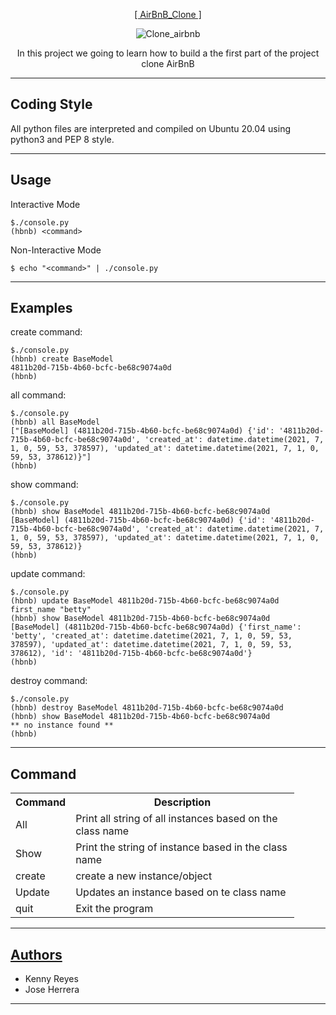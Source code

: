 <p align="center">
   <a href="https://github.com/KennyReyesS/AirBnB_clone">[ AirBnB_Clone ]</a>
</p>

<p align = "center">
   <img src="https://i.ibb.co/YNcJjqS/Clone-airbnb.jpg" alt="Clone_airbnb" border="0">
</p>

<p align="center">
        In this project we going to learn how to build a the first part of the project clone AirBnB
</p>

---

Coding Style
-----------
All python files are interpreted and compiled on Ubuntu 20.04 using python3 and PEP 8 style.


---

Usage
-----------
<p>Interactive Mode</p>

```
$./console.py
(hbnb) <command>
```

<p>Non-Interactive Mode</p>

```
$ echo "<command>" | ./console.py
```

---
Examples
-----------

create command:
```
$./console.py
(hbnb) create BaseModel
4811b20d-715b-4b60-bcfc-be68c9074a0d
(hbnb)
```

all command:
```
$./console.py
(hbnb) all BaseModel
["[BaseModel] (4811b20d-715b-4b60-bcfc-be68c9074a0d) {'id': '4811b20d-715b-4b60-bcfc-be68c9074a0d', 'created_at': datetime.datetime(2021, 7, 1, 0, 59, 53, 378597), 'updated_at': datetime.datetime(2021, 7, 1, 0, 59, 53, 378612)}"]
(hbnb)
```

show command:
```
$./console.py
(hbnb) show BaseModel 4811b20d-715b-4b60-bcfc-be68c9074a0d
[BaseModel] (4811b20d-715b-4b60-bcfc-be68c9074a0d) {'id': '4811b20d-715b-4b60-bcfc-be68c9074a0d', 'created_at': datetime.datetime(2021, 7, 1, 0, 59, 53, 378597), 'updated_at': datetime.datetime(2021, 7, 1, 0, 59, 53, 378612)}
(hbnb)
```

update command:
```
$./console.py
(hbnb) update BaseModel 4811b20d-715b-4b60-bcfc-be68c9074a0d first_name "betty"
(hbnb) show BaseModel 4811b20d-715b-4b60-bcfc-be68c9074a0d
[BaseModel] (4811b20d-715b-4b60-bcfc-be68c9074a0d) {'first_name': 'betty', 'created_at': datetime.datetime(2021, 7, 1, 0, 59, 53, 378597), 'updated_at': datetime.datetime(2021, 7, 1, 0, 59, 53, 378612), 'id': '4811b20d-715b-4b60-bcfc-be68c9074a0d'}
(hbnb)
```

destroy command:
```
$./console.py
(hbnb) destroy BaseModel 4811b20d-715b-4b60-bcfc-be68c9074a0d
(hbnb) show BaseModel 4811b20d-715b-4b60-bcfc-be68c9074a0d
** no instance found **
(hbnb)
```

---
Command
------------

<table style= "width:90%">
	<tr>
		<th>Command</th>
		<th>Description</th>
	</tr>
	<tr>
		<td>All <class name> </td>
		<td>Print all string of all instances based on the class name</td>
	</tr>
	<tr>
		<td>Show <class name> </td>
                <td>Print the string of instance based in the class name</td>
	</tr>
	<tr>
                <td>create <class name> </td>
                <td>create a new instance/object</td>
        </tr>
	<tr>
                <td>Update <class name> </td>
                <td>Updates an instance based on te class name</td>
        </tr>
	<tr>
                <td>quit</td>
                <td>Exit the program</td>
        </tr>

</table>

---
## [Authors](https://github.com/KennyReyesS/AirBnB_clone/blob/main/AUTHORS)

<ul>
        <li>Kenny Reyes</li>
        <li>Jose Herrera</li>
</ul>

-------

